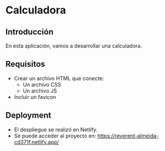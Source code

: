 # Calculadora
## Introducción
En esta aplicación, vamos a desarrollar una calculadora.
## Requisitos
- Crear un archivo HTML que conecte:
    - Un archivo CSS
    - Un archivo JS
- Incluir un favicon
## Deployment
- El despliegue se realizó en Netlify.
- Se puede acceder al proyecto en: https://reverent-almeida-cd371f.netlify.app/